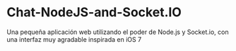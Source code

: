 Chat-NodeJS-and-Socket.IO
=========================

Una pequeña aplicación web utilizando el poder de Node.js y Socket.io, con una interfaz muy agradable inspirada en iOS 7
